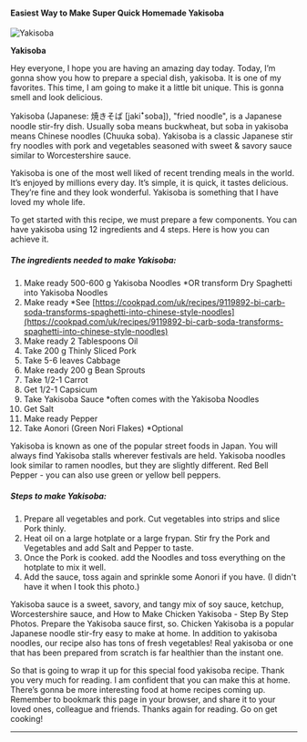             

#### Easiest Way to Make Super Quick Homemade Yakisoba

![Yakisoba](https://img-global.cpcdn.com/recipes/bb47ef0830c737f9/751x532cq70/yakisoba-recipe-main-photo.jpg)

**Yakisoba**

Hey everyone, I hope you are having an amazing day today. Today, I’m gonna show you how to prepare a special dish, yakisoba. It is one of my favorites. This time, I am going to make it a little bit unique. This is gonna smell and look delicious.

Yakisoba (Japanese: 焼きそば \[jakiꜜsoba\]), "fried noodle", is a Japanese noodle stir-fry dish. Usually soba means buckwheat, but soba in yakisoba means Chinese noodles (Chuuka soba). Yakisoba is a classic Japanese stir fry noodles with pork and vegetables seasoned with sweet & savory sauce similar to Worcestershire sauce.

Yakisoba is one of the most well liked of recent trending meals in the world. It’s enjoyed by millions every day. It’s simple, it is quick, it tastes delicious. They’re fine and they look wonderful. Yakisoba is something that I have loved my whole life.

To get started with this recipe, we must prepare a few components. You can have yakisoba using 12 ingredients and 4 steps. Here is how you can achieve it.

##### The ingredients needed to make Yakisoba:

1.  Make ready 500-600 g Yakisoba Noodles \*OR transform Dry Spaghetti into Yakisoba Noodles
2.  Make ready \*See [https://cookpad.com/uk/recipes/9119892-bi-carb-soda-transforms-spaghetti-into-chinese-style-noodles](https://cookpad.com/uk/recipes/9119892-bi-carb-soda-transforms-spaghetti-into-chinese-style-noodles)
3.  Make ready 2 Tablespoons Oil
4.  Take 200 g Thinly Sliced Pork
5.  Take 5-6 leaves Cabbage
6.  Make ready 200 g Bean Sprouts
7.  Take 1/2-1 Carrot
8.  Get 1/2-1 Capsicum
9.  Take Yakisoba Sauce \*often comes with the Yakisoba Noodles
10.  Get Salt
11.  Make ready Pepper
12.  Take Aonori (Green Nori Flakes) \*Optional

Yakisoba is known as one of the popular street foods in Japan. You will always find Yakisoba stalls wherever festivals are held. Yakisoba noodles look similar to ramen noodles, but they are slightly different. Red Bell Pepper - you can also use green or yellow bell peppers.

##### Steps to make Yakisoba:

1.  Prepare all vegetables and pork. Cut vegetables into strips and slice Pork thinly.
2.  Heat oil on a large hotplate or a large frypan. Stir fry the Pork and Vegetables and add Salt and Pepper to taste.
3.  Once the Pork is cooked. add the Noodles and toss everything on the hotplate to mix it well.
4.  Add the sauce, toss again and sprinkle some Aonori if you have. (I didn't have it when I took this photo.)

Yakisoba sauce is a sweet, savory, and tangy mix of soy sauce, ketchup, Worcestershire sauce, and How to Make Chicken Yakisoba - Step By Step Photos. Prepare the Yakisoba sauce first, so. Chicken Yakisoba is a popular Japanese noodle stir-fry easy to make at home. In addition to yakisoba noodles, our recipe also has tons of fresh vegetables! Real yakisoba or one that has been prepared from scratch is far healthier than the instant one.

So that is going to wrap it up for this special food yakisoba recipe. Thank you very much for reading. I am confident that you can make this at home. There’s gonna be more interesting food at home recipes coming up. Remember to bookmark this page in your browser, and share it to your loved ones, colleague and friends. Thanks again for reading. Go on get cooking!

* * *